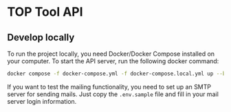 # TOP Tool API

## Develop locally
To run the project locally, you need Docker/Docker Compose installed on your computer. To start the API server, run the following docker command:
```sh
docker compose -f docker-compose.yml -f docker-compose.local.yml up --build
```

If you want to test the mailing functionality, you need to set up an SMTP server for sending mails. Just copy the `.env.sample` file and fill in your mail server login information. 
